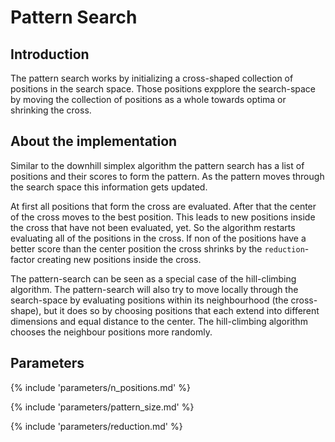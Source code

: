 # Pattern Search


## Introduction

The pattern search works by initializing a cross-shaped collection of positions in the 
search space. Those positions expplore the search-space by moving the collection of positions as a whole towards optima or shrinking the cross.



## About the implementation

Similar to the downhill simplex algorithm the pattern search has a list of positions and their scores to form the pattern. As the pattern moves through the search space this information gets updated.

At first all positions that form the cross are evaluated. After that the center of the cross moves
to the best position. This leads to new positions inside the cross that have not been
evaluated, yet. So the algorithm restarts evaluating all of the positions in the cross. If non of the positions have a better score than the center position the cross shrinks by the `reduction`-factor creating new positions inside the cross.

The pattern-search can be seen as a special case of the hill-climbing algorithm. The pattern-search will also try to move locally through the search-space by evaluating positions within its neighbourhood (the cross-shape), but it does so by choosing positions that each extend into different dimensions and equal distance to the center. The hill-climbing algorithm chooses the neighbour positions more randomly.


## Parameters

{% include 'parameters/n_positions.md' %}

{% include 'parameters/pattern_size.md' %}

{% include 'parameters/reduction.md' %}
